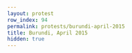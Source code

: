 ```yaml
---
layout: protest
row_index: 94
permalink: protests/burundi-april-2015
title: Burundi, April 2015
hidden: true
---
```

